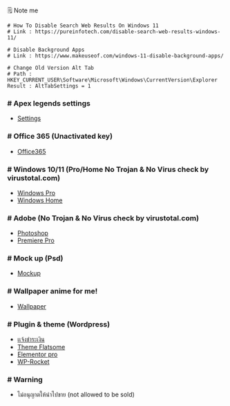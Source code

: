 🗒️ Note me

```text
# How To Disable Search Web Results On Windows 11
# Link : https://pureinfotech.com/disable-search-web-results-windows-11/

# Disable Background Apps
# Link : https://www.makeuseof.com/windows-11-disable-background-apps/

# Change Old Version Alt Tab
# Path : HKEY_CURRENT_USER\Software\Microsoft\Windows\CurrentVersion\Explorer
Result : AltTabSettings = 1
```

### # Apex legends settings
- [Settings](https://drive.google.com/file/d/1KZLuuSibULwxmv3xPJD8qq4Z6P5EsHj_/view?usp=share_link)

### # Office 365 (Unactivated key)

- [Office365](https://drive.google.com/file/d/1g2EQ7otZdfRm5xzFFiiUkr2X2YZYLktb/view?usp=share_link)

### # Windows 10/11 (Pro/Home No Trojan & No Virus check by virustotal.com)

- [Windows Pro](https://drive.google.com/file/d/14hmzRqwQNgizzY85cZ07ppgtJCgIbP3r/view?usp=sharing)
- [Windows Home](https://drive.google.com/file/d/1Qj__KaPE3lKN0U_Z_9DU5zO5_9yRyZv5/view?usp=sharing)

### # Adobe (No Trojan & No Virus check by virustotal.com)

- [Photoshop](https://drive.google.com/file/d/1dpN0M_a5baPOsPD5ocsUZ3QQSmyNSQwm/view?usp=sharing)
- [Premiere Pro](https://drive.google.com/file/d/1E489RfxWNXBn198NV7QuF1iQhB2uJI8d/view?usp=share_link)

### # Mock up (Psd)

- [Mockup](https://github.com/Jirateep12/dotfiles/raw/master/uploads/mockup.psd)

### # Wallpaper anime for me!
- [Wallpaper](https://drive.google.com/drive/folders/18hYcPr-6oadDC2RoK0IZBBZAy8givv-Z?usp=sharing)

### # Plugin & theme (Wordpress)

- [เเจ้งชำระเงิน](https://drive.google.com/file/d/15fwQ0fXeoaETW2-qDqh4iZlG4IypIkvy/view?usp=sharing)
- [Theme Flatsome](https://drive.google.com/file/d/171J3m9h-TianCd_bNFgcGlC4xbkzvoMc/view?usp=sharing)
- [Elementor pro](https://drive.google.com/file/d/1rDH4Wd1RQ6kBABp0f9ObWrjPO8gLqDeM/view?usp=sharing)
- [WP-Rocket](https://drive.google.com/file/d/1Q2Z0nUvpGhc4slSKfNPlGCTHdaS33nKb/view?usp=sharing)

### # Warning

- ไม่อนุญาตให้นำไปขาย (not allowed to be sold)
